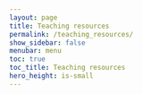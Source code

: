 ```yaml
---
layout: page
title: Teaching resources
permalink: /teaching_resources/
show_sidebar: false
menubar: menu
toc: true
toc_title: Teaching resources
hero_height: is-small
---
```


